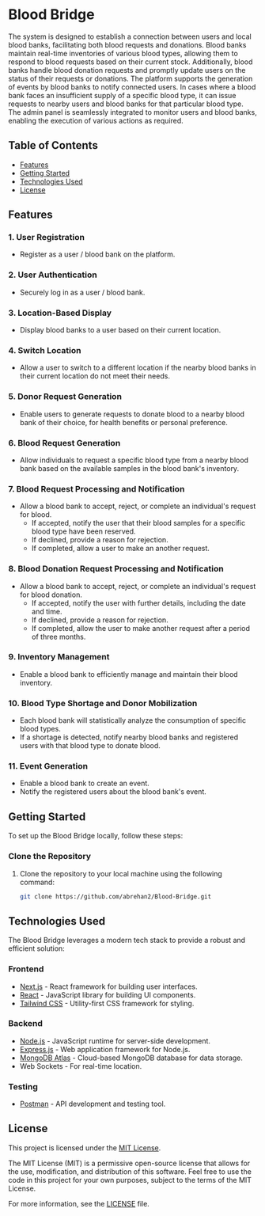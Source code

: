 # Blood Bridge

The system is designed to establish a connection between users and local blood banks, facilitating both blood requests and donations. Blood banks maintain real-time inventories of various blood types, allowing them to respond to blood requests based on their current stock. Additionally, blood banks handle blood donation requests and promptly update users on the status of their requests or donations. The platform supports the generation of events by blood banks to notify connected users. In cases where a blood bank faces an insufficient supply of a specific blood type, it can issue requests to nearby users and blood banks for that particular blood type. The admin panel is seamlessly integrated to monitor users and blood banks, enabling the execution of various actions as required.

## Table of Contents

- [Features](#features)
- [Getting Started](#getting-started)
- [Technologies Used](#technologies-used)
- [License](#license)

## Features

### 1. User Registration
   - Register as a user / blood bank on the platform.

### 2. User Authentication
   - Securely log in as a user / blood bank.

### 3. Location-Based Display
   - Display blood banks to a user based on their current location.

### 4. Switch Location
   - Allow a user to switch to a different location if the nearby blood banks in their current location do not meet their needs.

### 5. Donor Request Generation
   - Enable users to generate requests to donate blood to a nearby blood bank of their choice, for health benefits or personal preference.

### 6. Blood Request Generation
   - Allow individuals to request a specific blood type from a nearby blood bank based on the available samples in the blood bank's inventory.

### 7. Blood Request Processing and Notification
   - Allow a blood bank to accept, reject, or complete an individual's request for blood.
     - If accepted, notify the user that their blood samples for a specific blood type have been reserved.
     - If declined, provide a reason for rejection.
     - If completed, allow a user to make an another request.

### 8. Blood Donation Request Processing and Notification
   - Allow a blood bank to accept, reject, or complete an individual's request for blood donation.
     - If accepted, notify the user with further details, including the date and time.
     - If declined, provide a reason for rejection.
     - If completed, allow the user to make another request after a period of three months.

### 9. Inventory Management
   - Enable a blood bank to efficiently manage and maintain their blood inventory.

### 10. Blood Type Shortage and Donor Mobilization
   - Each blood bank will statistically analyze the consumption of specific blood types.
   - If a shortage is detected, notify nearby blood banks and registered users with that blood type to donate blood.

### 11. Event Generation
   - Enable a blood bank to create an event.
   - Notify the registered users about the blood bank's event.

## Getting Started

To set up the Blood Bridge locally, follow these steps:

### Clone the Repository

1. Clone the repository to your local machine using the following command:

   ```bash
   git clone https://github.com/abrehan2/Blood-Bridge.git
   ```

## Technologies Used

The Blood Bridge leverages a modern tech stack to provide a robust and efficient solution:

### Frontend

- [Next.js](https://nextjs.org/) - React framework for building user interfaces.
- [React](https://reactjs.org/) - JavaScript library for building UI components.
- [Tailwind CSS](https://tailwindcss.com/) - Utility-first CSS framework for styling.

### Backend

- [Node.js](https://nodejs.org/) - JavaScript runtime for server-side development.
- [Express.js](https://expressjs.com/) - Web application framework for Node.js.
- [MongoDB Atlas](https://www.mongodb.com/cloud/atlas) - Cloud-based MongoDB database for data storage.
- Web Sockets - For real-time location.

### Testing

- [Postman](https://www.postman.com/) - API development and testing tool.

## License

This project is licensed under the [MIT License](LICENSE).

The MIT License (MIT) is a permissive open-source license that allows for the use, modification, and distribution of this software. Feel free to use the code in this project for your own purposes, subject to the terms of the MIT License.

For more information, see the [LICENSE](LICENSE) file.
